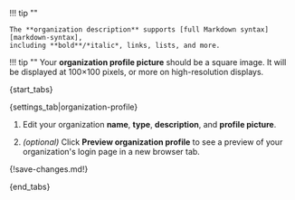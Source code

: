 !!! tip ""

    The **organization description** supports [full Markdown syntax][markdown-syntax],
    including **bold**/*italic*, links, lists, and more.

!!! tip ""
    Your **organization profile picture** should be a square image. It will be displayed at
    100×100 pixels, or more on high-resolution displays.

{start_tabs}

{settings_tab|organization-profile}

1. Edit your organization **name**, **type**, **description**, and
**profile picture**.

1. *(optional)* Click **Preview organization profile** to see a preview of your
   organization's login page in a new browser tab.

{!save-changes.md!}

{end_tabs}

[markdown-syntax]: /help/format-your-message-using-markdown
